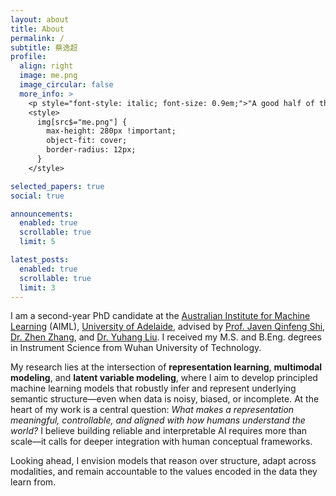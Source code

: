 ```yaml
---
layout: about
title: About
permalink: /
subtitle: 蔡逸超
profile:
  align: right
  image: me.png
  image_circular: false
  more_info: >
    <p style="font-style: italic; font-size: 0.9em;">"A good half of the art of living is resilience." — Alain de Botton</p>
    <style>
      img[src$="me.png"] {
        max-height: 280px !important;
        object-fit: cover;
        border-radius: 12px;
      }
    </style>

selected_papers: true
social: true

announcements:
  enabled: true
  scrollable: true
  limit: 5

latest_posts:
  enabled: true
  scrollable: true
  limit: 3
---
```


I am a second-year PhD candidate at the <a href="https://www.adelaide.edu.au/aiml" target="_blank">Australian Institute for Machine Learning</a> (AIML), <a href="https://www.adelaide.edu.au/" target="_blank">University of Adelaide</a>, advised by <a href="https://cs.adelaide.edu.au/~javen/" target="_blank">Prof. Javen Qinfeng Shi</a>, <a href="https://zzhang.org/" target="_blank">Dr. Zhen Zhang</a>, and <a href="https://sites.google.com/view/yuhangliu/homepage" target="_blank">Dr. Yuhang Liu</a>. I received my M.S. and B.Eng. degrees in Instrument Science from Wuhan University of Technology.

My research lies at the intersection of <strong>representation learning</strong>, <strong>multimodal modeling</strong>, and <strong>latent variable modeling</strong>, where I aim to develop principled machine learning models that robustly infer and represent underlying semantic structure—even when data is noisy, biased, or incomplete. At the heart of my work is a central question: <em>What makes a representation meaningful, controllable, and aligned with how humans understand the world?</em> I believe building reliable and interpretable AI requires more than scale—it calls for deeper integration with human conceptual frameworks. 

Looking ahead, I envision models that reason over structure, adapt across modalities, and remain accountable to the values encoded in the data they learn from.